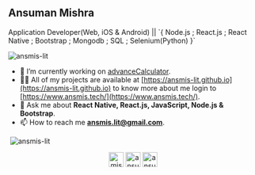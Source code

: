 <h2>Ansuman Mishra</h2>
Application Developer(Web, iOS & Android) || `{ Node.js ; React.js ; React Native ; Bootstrap ; Mongodb ; SQL ; Selenium(Python) }`

<p align="left"> <img src="https://komarev.com/ghpvc/?username=ansmis-lit&style=plastic&color=blueviolet" alt="ansmis-lit" /></p>

- 🔭 I’m currently working on [advanceCalculator](https://github.com/ansmis-lit/advanceCalculator).
- 👨‍💻 All of my projects are available at [https://ansmis-lit.github.io](https://ansmis-lit.github.io) to know more about me login to [https://www.ansmis.tech/](https://www.ansmis.tech/).
- 💬 Ask me about **React Native, React.js, JavaScript, Node.js & Bootstrap**.
- 📫 How to reach me **ansmis.lit@gmail.com**.

<p>&nbsp;<img align="center" src="https://github-readme-stats.vercel.app/api?username=ansmis-lit&show_icons=true" alt="ansmis-lit" /></p>

<p align="center">
<a href="https://twitter.com/mishra_ansuman" target="blank"><img align="center" src="https://cdn.jsdelivr.net/npm/simple-icons@3.0.1/icons/twitter.svg" alt="mishra_ansuman" height="30" width="30" /></a>
<a href="https://linkedin.com/in/ansuman-mishra-software-developer" target="blank"><img align="center" src="https://cdn.jsdelivr.net/npm/simple-icons@3.0.1/icons/linkedin.svg" alt="ansuman-mishra-software-developer" height="30" width="30" /></a>
<a href="https://stackoverflow.com/users/ansuman-mishra" target="blank"><img align="center" src="https://cdn.jsdelivr.net/npm/simple-icons@3.0.1/icons/stackoverflow.svg" alt="ansuman-mishra" height="30" width="30" /></a>
</p>
